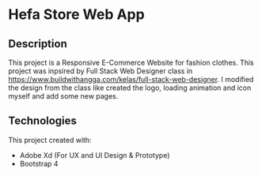 # Hefa Store Web App

## Description
This project is a Responsive E-Commerce Website for fashion clothes. This project was inpsired by Full Stack Web Designer class in https://www.buildwithangga.com/kelas/full-stack-web-designer.
I modified the design from the class like created the logo, loading animation and icon myself and add some new pages.

## Technologies
This project created with:
* Adobe Xd (For UX and UI Design & Prototype)
* Bootstrap 4
